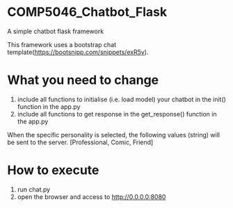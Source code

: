 # COMP5046_Chatbot_Flask
A simple chatbot flask framework

This framework uses a bootstrap chat template(https://bootsnipp.com/snippets/exR5v).

# What you need to change
1. include all functions to initialise (i.e. load model) your chatbot in the init() function in the app.py
2. include all functions to get response in the get_response() function in the app.py

When the specific personality is selected, the following values (string) will be sent to the server.
[Professional, Comic, Friend]

# How to execute
1. run chat.py
2. open the browser and access to http://0.0.0.0:8080


